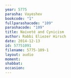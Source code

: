 ```yaml
---
year: 5775
parasha: Vayeshev
bookcode: "1"
fullparashacode: "109"
parashacode: "109"
title: Naiveté and Cynicism
author: Rabbi Eliezer Hirsch
date: 2014-12-13
id: 57751091
filename: 5775-109-1
layout: audio
moment: 
shabbat: 
occasion: 
---
```

